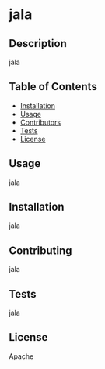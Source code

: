 # jala
## Description
jala
## Table of Contents
- [Installation](#installation)
- [Usage](#usage)
- [Contributors](#contributing)
- [Tests](#tests)
- [License](#license)
## Usage
jala
## Installation
jala
## Contributing
jala
## Tests
jala
## License
Apache
